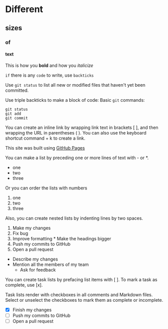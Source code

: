 # Different
## sizes
### of
#### text

This is how you **bold**
and how you _italicize_

`if` there is any `code`
to write, use `backticks`

Use `git status` to list all new or modified files that haven't yet been committed.

Use triple backticks to make a block of code:
Basic `git` commands:
```
git status
git add
git commit
```
You can create an inline link by wrapping link text in brackets [ ], and then wrapping the URL in parentheses ( ). You can also use the keyboard shortcut command + k to create a link.

This site was built using [GitHub Pages](https://help.github.com/articles/getting-started-with-writing-and-formatting-on-github/)

You can make a list by preceding one or more lines of text with - or *.
- one
- two
- three

Or you can order the lists with numbers

1. one
2. two
3. three

Also, you can create nested lists by indenting lines by two spaces.

1. Make my changes
  1. Fix bug
  2. Improve formatting
    * Make the headings bigger
2. Push my commits to GitHub
3. Open a pull request
  * Describe my changes
  * Mention all the members of my team
    * Ask for feedback

You can create task lists by prefacing list items with [ ]. To mark a task as complete, use [x].

Task lists render with checkboxes in all comments and Markdown files. Select or unselect the checkboxes to mark them as complete or incomplete.

- [x] Finish my changes
- [ ] Push my commits to GitHub
- [ ] Open a pull request
